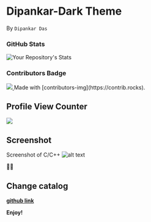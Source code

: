 # Dipankar-Dark Theme 
By `Dipankar Das`

### GitHub Stats
![Your Repository's Stats](https://github-readme-stats.vercel.app/api?username=dipsonu10&show_icons=true)

### Contributors Badge
<a href="https://github.com/dipsonu10/dark-theme-custom/graphs/contributors">
<img src="https://contrib.rocks/image?repo=dipsonu10/dark-theme-custom" />
</a>
Made with [contributors-img](https://contrib.rocks).

## Profile View Counter
<img src="https://komarev.com/ghpvc/?username=dipsonu10"/>

## Screenshot
Screenshot of C/C++
![alt text](https://github.com/dipsonu10/dark-theme-custom/blob/main/image_preview.png?raw=true)

🎉✨

## Change catalog
[**github link**](https://github.com/dipsonu10/dark-theme-custom/blob/main/CHANGELOG.md)

**Enjoy!**

